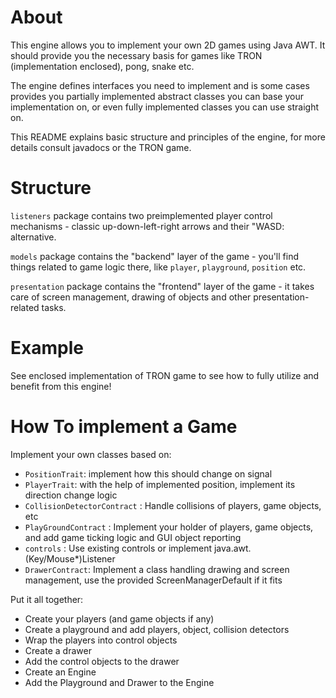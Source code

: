 # About
This engine allows you to implement your own 2D games using Java AWT. It should provide you the necessary basis for games like 
TRON (implementation enclosed), pong, snake etc.

The engine defines interfaces you need to implement and is some cases provides you partially implemented abstract classes
you can base your implementation on, or even fully implemented classes you can use straight on.

This README explains basic structure and principles of the engine, for more details consult javadocs or the TRON game.

# Structure
`listeners` package contains two preimplemented player control mechanisms - classic up-down-left-right arrows and their "WASD: alternative.

`models` package contains the "backend" layer of the game - you'll find things related to game logic there, like `player`, `playground`, `position` etc.

`presentation` package contains the "frontend" layer of the game - it takes care of screen management, drawing of objects and other presentation-related tasks.




# Example
See enclosed implementation of TRON game to see how to fully utilize and benefit from this engine!

# How To implement a Game

Implement your own classes based on:

  *  `PositionTrait`: implement how this should change on signal
  *  `PlayerTrait`: with the help of implemented position, implement its direction change logic
  *  `CollisionDetectorContract` : Handle collisions of players, game objects, etc
  *  `PlayGroundContract` : Implement your holder of players, game objects, and add game ticking logic and GUI object reporting
  *  `controls` : Use existing controls or implement java.awt.(Key/Mouse*)Listener
  *  `DrawerContract`: Implement a class handling drawing and screen management, use the provided ScreenManagerDefault if it fits

Put it all together:
  
  *  Create your players (and game objects if any)
  *  Create a playground and add players, object, collision detectors
  *  Wrap the players into control objects
  *  Create a drawer
  *  Add the control objects to the drawer
  *  Create an Engine
  *  Add the Playground and Drawer to the Engine
